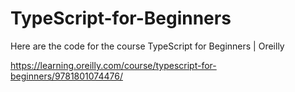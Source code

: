 # TypeScript-for-Beginners
Here are the code for the course TypeScript for Beginners | Oreilly

https://learning.oreilly.com/course/typescript-for-beginners/9781801074476/
